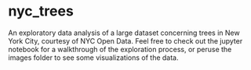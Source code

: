# nyc_trees
An exploratory data analysis of a large dataset concerning trees in New York City, courtesy of NYC Open Data. Feel free to check out the jupyter notebook for a walkthrough of the exploration process, or peruse the images folder to see some visualizations of the data.
